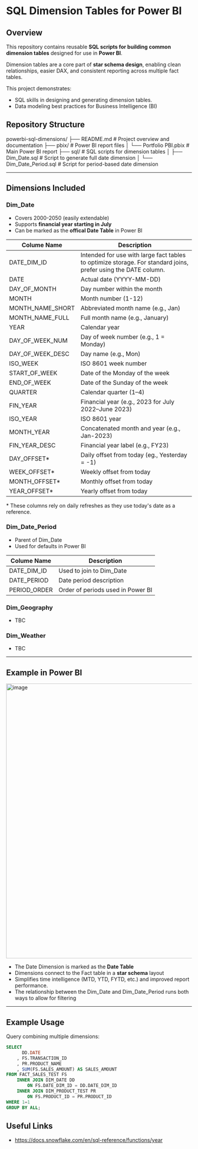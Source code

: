 # SQL Dimension Tables for Power BI

## Overview
This repository contains reusable **SQL scripts for building common dimension tables** designed for use in **Power BI**.

Dimension tables are a core part of **star schema design**, enabling clean relationships, easier DAX, and consistent reporting across multiple fact tables.

This project demonstrates:
- SQL skills in designing and generating dimension tables.
- Data modeling best practices for Business Intelligence (BI)

## Repository Structure
powerbi-sql-dimensions/
├── README.md                  # Project overview and documentation
├── pbix/                      # Power BI report files
│   └── Portfolio PBI.pbix     # Main Power BI report
├── sql/                       # SQL scripts for dimension tables
│   ├── Dim_Date.sql           # Script to generate full date dimension
│   └── Dim_Date_Period.sql    # Script for period-based date dimension

---


## Dimensions Included
### Dim_Date
- Covers 2000-2050 (easily extendable)
- Supports **financial year starting in July**
- Can be marked as the **offical Date Table** in Power BI

| Colume Name    | Description    |
|----------------|----------------|
| DATE_DIM_ID  | Intended for use with large fact tables to optimize storage. For standard joins, prefer using the DATE column.  |
| DATE  | Actual date (YYYY-MM-DD)  |
| DAY_OF_MONTH  | Day number within the month  |
| MONTH  | Month number (1-12)  |
| MONTH_NAME_SHORT  | Abbreviated month name (e.g., Jan)  |
| MONTH_NAME_FULL  | Full month name (e.g., January)  |
| YEAR  | Calendar year  |
| DAY_OF_WEEK_NUM  | Day of week number (e.g., 1 = Monday)  |
| DAY_OF_WEEK_DESC  | Day name (e.g., Mon)  |
| ISO_WEEK  | ISO 8601 week number  |
| START_OF_WEEK  | Date of the Monday of the week  |
| END_OF_WEEK  | Date of the Sunday of the week  |
| QUARTER  | Calendar quarter (1–4)  |
| FIN_YEAR  | Financial year (e.g., 2023 for July 2022–June 2023)  |
| ISO_YEAR  | ISO 8601 year  |
| MONTH_YEAR  | Concatenated month and year (e.g., Jan-2023)  |
| FIN_YEAR_DESC  | Financial year label (e.g., FY23)  |
| DAY_OFFSET*  | Daily offset from today (eg., Yesterday = -1)  |
| WEEK_OFFSET*  | Weekly offset from today  |
| MONTH_OFFSET*  | Monthly offset from today  |
| YEAR_OFFSET*  | Yearly offset from today  |

\* These columns rely on daily refreshes as they use today's date as a reference.


### Dim_Date_Period
- Parent of Dim_Date
- Used for defaults in Power BI

| Colume Name    | Description    |
|----------------|----------------|
| DATE_DIM_ID  | Used to join to Dim_Date  |
| DATE_PERIOD  | Date period description  |
| PERIOD_ORDER  | Order of periods used in Power BI  |

### Dim_Geography
- TBC

### Dim_Weather
- TBC


---

## Example in Power BI
<img width="965" height="745" alt="image" src="https://github.com/user-attachments/assets/7f72526d-402c-4f4f-b231-c13671507713" />


- The Date Dimension is marked as the **Date Table**
- Dimensions connect to the Fact table in a **star schema** layout
- Simplifies time intelligence (MTD, YTD, FYTD, etc.) and improved report performance.
- The relationship between the Dim_Date and Dim_Date_Period runs both ways to allow for filtering

---

## Example Usage
Query combining multiple dimensions:
```sql
SELECT 
	  DD.DATE
	, FS.TRANSACTION_ID
	, PR.PRODUCT_NAME
	, SUM(FS.SALES_AMOUNT) AS SALES_AMOUNT
FROM FACT_SALES_TEST FS
	INNER JOIN DIM_DATE DD
		ON FS.DATE_DIM_ID = DD.DATE_DIM_ID
	INNER JOIN DIM_PRODUCT_TEST PR
		ON FS.PRODUCT_ID = PR.PRODUCT_ID
WHERE 1=1
GROUP BY ALL;

```



## Useful Links
- https://docs.snowflake.com/en/sql-reference/functions/year

